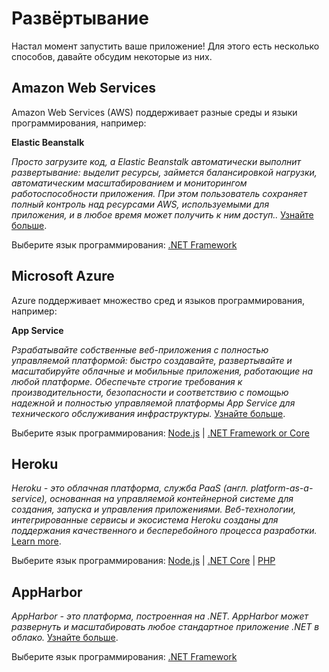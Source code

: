 # Развёртывание

Настал момент запустить ваше приложение! Для этого есть несколько способов, давайте обсудим некоторые из них.

## Amazon Web Services 

Amazon Web Services (AWS) поддерживает разные среды и языки программирования, например: 

**Elastic Beanstalk**

_Просто загрузите код, а Elastic Beanstalk автоматически выполнит развертывание: выделит ресурсы, займется балансировкой нагрузки, автоматическим масштабированием и мониторингом работоспособности приложения. При этом пользователь сохраняет полный контроль над ресурсами AWS, используемыми для приложения, и в любое время может получить к ним доступ.._ [Узнайте больше](https://aws.amazon.com/elasticbeanstalk/).

Выберите язык программирования: [.NET Framework](deployment/aws/net)

## Microsoft Azure

Azure поддерживает множество сред и языков программирования, например:

**App Service**

_Рзрабатывайте собственные веб-приложения с полностью управляемой платформой: быстро создавайте, развертывайте и масштабируйте облачные и мобильные приложения, работающие на любой платформе. Обеспечьте строгие требования к производительности, безопасности и соответствию с помощью надежной и полностью управляемой платформы App Service для технического обслуживания инфраструктуры._ [Узнайте больше](https://azure.microsoft.com/en-us/services/app-service/).

Выберите язык программирования:  [Node.js](deployment/azure/node) | [.NET Framework or Core](deployment/azure/net)

## Heroku

_Heroku - это облачная платформа, служба PaaS (англ. platform-as-a-service), основанная на управляемой контейнерной системе для создания, запуска и управления приложениями. Веб-технологии, интегрированные сервисы и экосистема Heroku созданы для поддержания качественного и бесперебойного процесса разработки._ [Learn more](https://devcenter.heroku.com/articles/git).

Выберите язык программирования:  [Node.js](deployment/heroku/nodejs) | [.NET Core](deployment/heroku/netcore) | [PHP](deployment/heroku/php)

## AppHarbor

_AppHarbor - это платформа, построенная на .NET. AppHarbor может развернуть и масштабировать любое стандартное приложение .NET в облако._ [Узнайте больше](https://appharbor.com/).

Выберите язык программирования:  [.NET Framework](https://forge.autodesk.com/blog/deploying-forge-aspnet-samples-appharbor)
